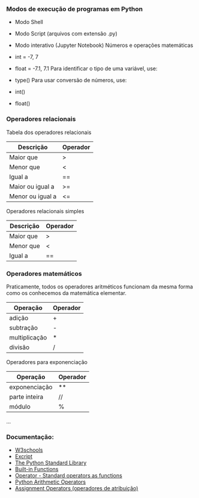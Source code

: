 ### Modos de execução de programas em Python
- Modo Shell
- Modo Script (arquivos com extensão .py)
- Modo interativo (Jupyter Notebook)
Números e operações matemáticas

- int   = -7, 7
- float = -7.1, 7.1
Para identificar o tipo de uma variável, use:
- type()
Para usar conversão de números, use:
- int()
- float()

### Operadores relacionais

Tabela dos operadores relacionais

Descrição   | Operador
--------- | ------
Maior que | >
Menor que | <
Igual a | ==
Maior ou igual a | >=
Menor ou igual a | <=

Operadores relacionais simples

Descrição   | Operador
--------- | ------
Maior que | >
Menor que | <
Igual a | ==

### Operadores matemáticos

Praticamente, todos os operadores aritméticos funcionam da mesma forma como os conhecemos da matemática elementar.

Operação   | Operador
--------- | ------
adição | +
subtração | -
multiplicação | *
divisão | /

Operadores para exponenciação

Operação   | Operador
--------- | ------
exponenciação | **
parte inteira | //
módulo | %

...



### Documentação:
- [W3schools](https://www.w3schools.com/python/python_operators.asp)
- [Excript](http://excript.com/python/operador-aritmetico-em-python.html)
- [The Python Standard Library](https://docs.python.org/3.9/library/index.html)
- [Built-in Functions](https://docs.python.org/3.9/library/functions.html)
- [Operator - Standard operators as functions](https://docs.python.org/3.9/library/operator.html)
- [Python Arithmetic Operators](https://www.w3schools.com/python/gloss_python_arithmetic_operators.asp)
- [Assignment Operators (operadores de atribuição)](https://www.w3schools.com/python/gloss_python_assignment_operators.asp)